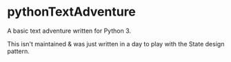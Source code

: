 # pythonTextAdventure

A basic text adventure written for Python 3.

This isn't maintained & was just written in a day to play with the State design pattern.
